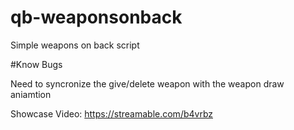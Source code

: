 # qb-weaponsonback
Simple weapons on back script

#Know Bugs

Need to syncronize the give/delete weapon with the weapon draw aniamtion


Showcase Video:
https://streamable.com/b4vrbz
